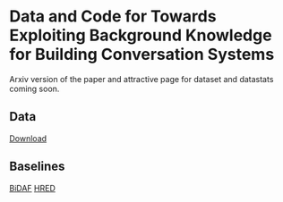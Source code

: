 # Data and Code for Towards Exploiting Background Knowledge for Building Conversation Systems
Arxiv version of the paper and attractive page for dataset and datastats coming soon.
## Data
[Download](https://drive.google.com/open?id=1xQBRDs5q_2xLOdOpbq7UeAmUM0Ht370A)
## Baselines
[BiDAF](https://github.com/allenai/bi-att-flow)
[HRED](https://github.com/sumanbanerjee1/Code-Mixed-Dialog)

